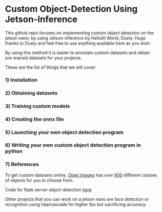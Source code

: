 # Custom Object-Detection Using Jetson-Inference
This github repo focuses on implementing custom object detection on the jetson nano, by using Jetson-inference by HelloAI World, Dusty.
Huge thanks to Dusty and feel free to use anything available here as you wish.

By using this method it is easier to annotate custom datasets and obtain pre-trained datasets for your projects.

These are the list of things that we will cover:
### 1) Installation
### 2) Obtaining datasets
### 3) Training custom models
### 4) Creating the onnx file
### 5) Launching your own object detection program
### 6) Writing your own custom object detection program in python
### 7) References


To get custom datasets online, [Open Images](https://storage.googleapis.com/openimages/web/visualizer/index.html?set=train&type=detection&c=%2Fm%2F0fp6w) has over [600](https://github.com/changherng/customobjectdetectionsamples/blob/main/openImages_classesLists.txt) 
different classes of objects for you to choose from.









Code for flask server object detection [here](https://github.com/changherng/customobjectdetectionsamples/blob/main/objectDetectorFlaskServer.py)



Other projects that you can work on a jetson nano are face detection or recognition using haarcascade for higher fps but sacrificing accuracy.
